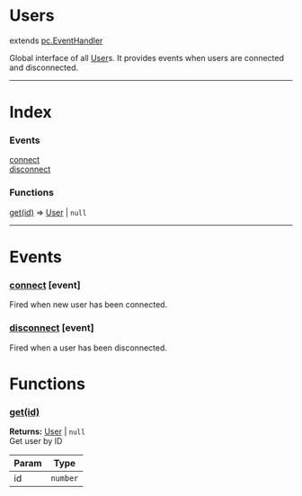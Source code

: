 # Users
extends [pc.EventHandler]

Global interface of all [User]s. It provides events when users are connected and disconnected.

---

# Index

### Events

<a href='#event_connect'>connect</a>  
<a href='#event_disconnect'>disconnect</a>  

### Functions

<a href='#function_get'>get(id)</a> => [User] &#124; `null`  


---



# Events

<a name='event_connect'></a>
### <a href='#event_connect'>connect</a> [event]  
Fired when new user has been connected.



<a name='event_disconnect'></a>
### <a href='#event_disconnect'>disconnect</a> [event]  
Fired when a user has been disconnected.



# Functions

<a name='function_get'></a>
### <a href='#function_get'>get(id)</a>  
  
**Returns:** [User] | `null`  
Get user by ID

| Param | Type |
| --- | --- |
| id | `number` |  



[pc.EventHandler]: https://developer.playcanvas.com/en/api/pc.EventHandler.html  
[User]: ./User.md  
